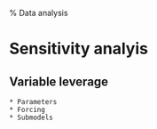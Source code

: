 % Data analysis
# Sensitivity analyis
## Variable leverage
    * Parameters
    * Forcing 
    * Submodels
